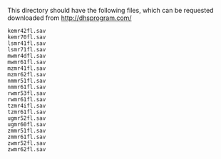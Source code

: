 This directory should have the following files, which can be requested downloaded from http://dhsprogram.com/
```
kemr42fl.sav
kemr70fl.sav
lsmr41fl.sav
lsmr71fl.sav
mwmr4dfl.sav
mwmr61fl.sav
mzmr41fl.sav
mzmr62fl.sav
nmmr51fl.sav
nmmr61fl.sav
rwmr53fl.sav
rwmr61fl.sav
tzmr4ifl.sav
tzmr61fl.sav
ugmr52fl.sav
ugmr60fl.sav
zmmr51fl.sav
zmmr61fl.sav
zwmr52fl.sav
zwmr62fl.sav
```
